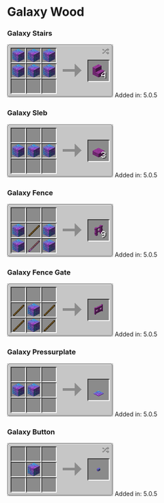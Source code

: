 # Galaxy Wood

### Galaxy Stairs

![](<../.gitbook/assets/grafik (2).png>) Added in: 5.0.5

### Galaxy Sleb

![](<../.gitbook/assets/grafik (5).png>) Added in: 5.0.5

### Galaxy Fence

![](<../.gitbook/assets/grafik (10).png>) Added in: 5.0.5

### Galaxy Fence Gate

![](<../.gitbook/assets/grafik (6).png>) Added in: 5.0.5

### Galaxy Pressurplate

![](<../.gitbook/assets/grafik (8).png>) Added in: 5.0.5

### Galaxy Button

![](<../.gitbook/assets/grafik (11).png>) Added in: 5.0.5
